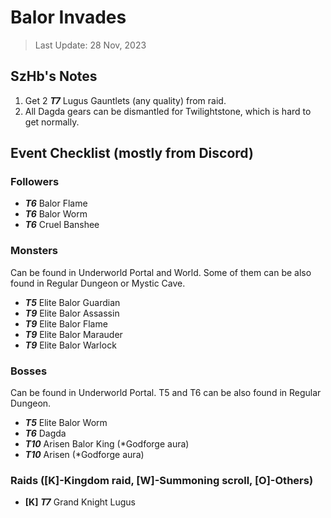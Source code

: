 # Balor Invades

> Last Update: 28 Nov, 2023

## SzHb's Notes

1. Get 2 ***T7*** Lugus Gauntlets (any quality) from raid.
2. All Dagda gears can be dismantled for Twilightstone, which is hard to get normally.

## Event Checklist (mostly from Discord)

### Followers

- ***T6*** Balor Flame
- ***T6*** Balor Worm
- ***T6*** Cruel Banshee

### Monsters

Can be found in Underworld Portal and World. Some of them can be also found in Regular Dungeon or Mystic Cave.

- ***T5*** Elite Balor Guardian
- ***T9*** Elite Balor Assassin
- ***T9*** Elite Balor Flame
- ***T9*** Elite Balor Marauder
- ***T9*** Elite Balor Warlock

### Bosses

Can be found in Underworld Portal. T5 and T6 can be also found in Regular Dungeon.

- ***T5*** Elite Balor Worm
- ***T6*** Dagda
- ***T10*** Arisen Balor King (*Godforge aura)
- ***T10*** Arisen (*Godforge aura)

### Raids ([K]-Kingdom raid, [W]-Summoning scroll, [O]-Others)

- **[K]** ***T7*** Grand Knight Lugus